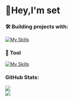 # 👋Hey,I'm set


### 🛠️ Building projects with:
[![My Skills](https://skillicons.dev/icons?i=html,css,js,php,c,cpp,cs,java,py)](https://skillicons.dev)
### 🔧 Tool
[![My Skills](https://skillicons.dev/icons?i=pycharm,idea,vscode,unity,arduino,github)](https://skillicons.dev)
### GitHub Stats:
![](https://github-readme-stats.vercel.app/api?username=setdoene&theme=dark&hide_border=false&include_all_commits=false&count_private=false)<br/>
![](https://github-readme-stats.vercel.app/api/top-langs/?username=setdoene&theme=dark&hide_border=false&include_all_commits=false&count_private=false&layout=compact)

